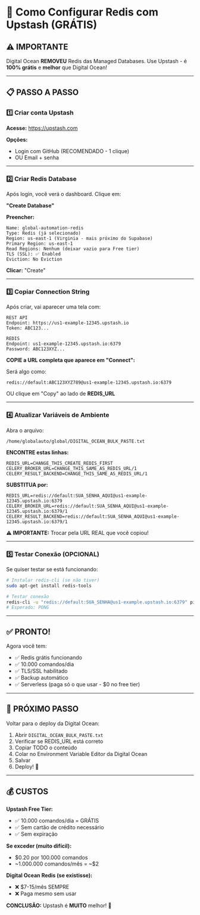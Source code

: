 # 🚀 Como Configurar Redis com Upstash (GRÁTIS)

## ⚠️ IMPORTANTE
Digital Ocean **REMOVEU** Redis das Managed Databases.
Use Upstash - é **100% grátis** e **melhor** que Digital Ocean!

---

## 📋 PASSO A PASSO

### 1️⃣ Criar conta Upstash

**Acesse:** https://upstash.com

**Opções:**
- Login com GitHub (RECOMENDADO - 1 clique)
- OU Email + senha

---

### 2️⃣ Criar Redis Database

Após login, você verá o dashboard. Clique em:

**"Create Database"**

**Preencher:**
```
Name: global-automation-redis
Type: Redis (já selecionado)
Region: us-east-1 (Virginia - mais próximo do Supabase)
Primary Region: us-east-1
Read Regions: Nenhum (deixar vazio para Free tier)
TLS (SSL): ✅ Enabled
Eviction: No Eviction
```

**Clicar:** "Create"

---

### 3️⃣ Copiar Connection String

Após criar, vai aparecer uma tela com:

```
REST API
Endpoint: https://us1-example-12345.upstash.io
Token: ABC123...

REDIS
Endpoint: us1-example-12345.upstash.io:6379
Password: ABC123XYZ...
```

**COPIE a URL completa que aparece em "Connect":**

Será algo como:
```
redis://default:ABC123XYZ789@us1-example-12345.upstash.io:6379
```

OU clique em "Copy" ao lado de **REDIS_URL**

---

### 4️⃣ Atualizar Variáveis de Ambiente

Abra o arquivo:
```
/home/globalauto/global/DIGITAL_OCEAN_BULK_PASTE.txt
```

**ENCONTRE estas linhas:**
```
REDIS_URL=CHANGE_THIS_CREATE_REDIS_FIRST
CELERY_BROKER_URL=CHANGE_THIS_SAME_AS_REDIS_URL/1
CELERY_RESULT_BACKEND=CHANGE_THIS_SAME_AS_REDIS_URL/1
```

**SUBSTITUA por:**
```
REDIS_URL=redis://default:SUA_SENHA_AQUI@us1-example-12345.upstash.io:6379
CELERY_BROKER_URL=redis://default:SUA_SENHA_AQUI@us1-example-12345.upstash.io:6379/1
CELERY_RESULT_BACKEND=redis://default:SUA_SENHA_AQUI@us1-example-12345.upstash.io:6379/1
```

**⚠️ IMPORTANTE:** Trocar pela URL REAL que você copiou!

---

### 5️⃣ Testar Conexão (OPCIONAL)

Se quiser testar se está funcionando:

```bash
# Instalar redis-cli (se não tiver)
sudo apt-get install redis-tools

# Testar conexão
redis-cli -u "redis://default:SUA_SENHA@us1-example.upstash.io:6379" ping
# Esperado: PONG
```

---

## ✅ PRONTO!

Agora você tem:
- ✅ Redis grátis funcionando
- ✅ 10.000 comandos/dia
- ✅ TLS/SSL habilitado
- ✅ Backup automático
- ✅ Serverless (paga só o que usar - $0 no free tier)

---

## 🎯 PRÓXIMO PASSO

Voltar para o deploy da Digital Ocean:

1. Abrir `DIGITAL_OCEAN_BULK_PASTE.txt`
2. Verificar se REDIS_URL está correto
3. Copiar TODO o conteúdo
4. Colar no Environment Variable Editor da Digital Ocean
5. Salvar
6. Deploy! 🚀

---

## 💰 CUSTOS

**Upstash Free Tier:**
- ✅ 10.000 comandos/dia = GRÁTIS
- ✅ Sem cartão de crédito necessário
- ✅ Sem expiração

**Se exceder (muito difícil):**
- $0.20 por 100.000 comandos
- ~1.000.000 comandos/mês = ~$2

**Digital Ocean Redis (se existisse):**
- ❌ $7-15/mês SEMPRE
- ❌ Paga mesmo sem usar

**CONCLUSÃO:** Upstash é **MUITO** melhor! 🎉
